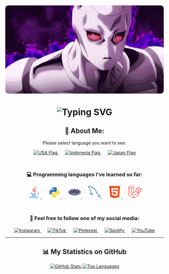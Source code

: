 <div align="center" style="margin-top: 20px;">
    <!-- Menampilkan GIF -->
    <img src="https://github.com/Kevin420-KS/Kevin420-KS/blob/main/a3d5892f2e8074c0f4631e457c7c534b.gif" alt="GIF Animation" width="600" style="border-radius: 10px;" />
</div>

<div align="center" style="margin-top: 30px;">
    <!-- Menampilkan Teks Berjalan -->
    <h1>
        <img src="https://readme-typing-svg.herokuapp.com?font=Jetbrains+mono&size=24&duration=5000&color=FF3333&center=true&vCenter=true&width=600&lines=%E3%82%AD%E3%83%A9%E3%83%BC%E3%82%AF%E3%82%A4%E3%83%BC%E3%83%B3+rm+-rf+%E3%81%9D%E3%81%AE%E3%83%95%E3%82%A9%E3%83%AB%E3%83%80%E3%82%92%E5%A1%B5%E3%81%AB%E3%81%99%E3%82%8B;Killer+Queen+rm+-rf+Those+Folder+Into+Dust" alt="Typing SVG" />
    </h1>
</div>

<div align="center" style="margin-top: 20px;">
    <h2>📖 About Me:</h2>
    <p>Please select language you want to see:</p>
    <div>
        <a href="https://github.com/Kevin420-KS/About-Myself/blob/main/English" target="_blank" rel="noopener noreferrer" style="margin: 0 10px;">
            <img src="https://upload.wikimedia.org/wikipedia/en/a/a4/Flag_of_the_United_States.svg" alt="USA Flag" width="40" height="25" />
        </a>
        <a href="https://github.com/Kevin420-KS/About-Myself/blob/main/Indonesia" target="_blank" rel="noopener noreferrer" style="margin: 0 10px;">
            <img src="https://upload.wikimedia.org/wikipedia/commons/9/9f/Flag_of_Indonesia.svg" alt="Indonesia Flag" width="40" height="25" />
        </a>
        <a href="https://github.com/Kevin420-KS/About-Myself/blob/main/Japanese" target="_blank" rel="noopener noreferrer" style="margin: 0 10px;">
            <img src="https://upload.wikimedia.org/wikipedia/en/9/9e/Flag_of_Japan.svg" alt="Japan Flag" width="40" height="25" />
        </a>
    </div>
</div>

<h3 align="center" style="margin-top: 50px;">💻 Programming languages I've learned so far:</h3>
<p align="center" class="tools-container" style="margin-top: 20px;">
    <a href="https://github.com/Kevin420-KS/PBO" target="_blank" rel="noopener noreferrer" style="margin: 0 10px;">
        <img src="https://raw.githubusercontent.com/devicons/devicon/master/icons/java/java-original.svg" alt="Java" width="40" height="40" class="tool-icon" />
    </a>
    <a href="https://github.com/Kevin420-KS/Python-Script" target="_blank" rel="noopener noreferrer" style="margin: 0 10px;">
        <img src="https://raw.githubusercontent.com/devicons/devicon/master/icons/python/python-original.svg" alt="Python" width="40" height="40" class="tool-icon" />
    </a>
    <a href="https://github.com/Kevin420-KS/DAA" target="_blank" rel="noopener noreferrer" style="margin: 0 10px;">
        <img src="https://raw.githubusercontent.com/devicons/devicon/master/icons/php/php-original.svg" alt="PHP" width="40" height="40" class="tool-icon" />
    </a>
    <a href="https://www.mysql.com" target="_blank" rel="noopener noreferrer" style="margin: 0 10px;">
        <img src="https://raw.githubusercontent.com/devicons/devicon/master/icons/mysql/mysql-original.svg" alt="MySQL" width="40" height="40" class="tool-icon" />
    </a>
    <a href="https://github.com/Kevin420-KS/Pemograman-Website" target="_blank" rel="noopener noreferrer" style="margin: 0 10px;">
        <img src="https://raw.githubusercontent.com/devicons/devicon/master/icons/html5/html5-original.svg" alt="HTML" width="40" height="40" class="tool-icon" />
    </a>
    <a href="https://laravel.com/" target="_blank" rel="noopener noreferrer" style="margin: 0 10px;">
        <img src="https://github.com/Kevin420-KS/Kevin420-KS/blob/main/Laravel.png?raw=true" alt="Laravel" width="40" height="40" class="tool-icon" />
    </a>
</p>

<h3 align="center" style="margin-top: 50px;">🥰 Feel free to follow one of my social media:</h3>
<p align="center" class="social-container" style="margin-top: 20px;">
    <a href="https://www.instagram.com/no_logic_thinker/" target="_blank" rel="noopener noreferrer" style="margin: 0 10px;">
        <img src="https://cdn-icons-png.flaticon.com/512/2111/2111463.png" alt="Instagram" width="40" height="40" class="social-icon" />
    </a>
    <a href="https://www.tiktok.com/@ucup_3sgul?_t=8r4aA9SZe1Y&_r=1" target="_blank" rel="noopener noreferrer" style="margin: 0 10px;">
        <img src="https://cdn-icons-png.flaticon.com/512/3046/3046120.png" alt="TikTok" width="40" height="40" class="social-icon" />
    </a>
    <a href="https://id.pinterest.com/KevinS420/" target="_blank" rel="noopener noreferrer" style="margin: 0 10px;">
        <img src="https://cdn-icons-png.flaticon.com/512/145/145808.png" alt="Pinterest" width="40" height="40" class="social-icon" />
    </a>
    <a href="https://open.spotify.com/playlist/6j9auWzHjFTOchxzfELX2w?si=99b20b2896a54965" target="_blank" rel="noopener noreferrer" style="margin: 0 10px;">
        <img src="https://cdn-icons-png.flaticon.com/512/2111/2111624.png" alt="Spotify" width="40" height="40" class="social-icon" />
    </a>
    <a href="https://www.youtube.com/@Ucup3sgul" target="_blank" rel="noopener noreferrer" style="margin: 0 10px;">
        <img src="https://cdn-icons-png.flaticon.com/512/1384/1384060.png" alt="YouTube" width="40" height="40" class="social-icon" />
    </a>
</p>

---

<h2 align="center">📊 My Statistics on GitHub</h2>

<p align="center">
  <a href="https://github.com/Kevin420-KS">
    <img src="https://github-readme-stats.vercel.app/api?username=Kevin420-KS&show_icons=true&theme=radical&hide=issues&hide_border=true&border_radius=10" width="450" alt="GitHub Stats" />
  </a>
  <a href="https://github.com/Kevin420-KS">
    <img src="https://github-readme-stats.vercel.app/api/top-langs/?username=Kevin420-KS&layout=compact&theme=radical&hide_border=true&langs_count=10&border_radius=10" width="400" alt="Top Languages" />
  </a>
</p>
